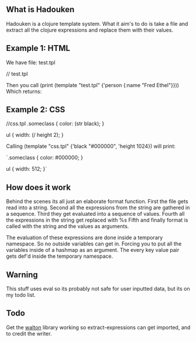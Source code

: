 ## What is Hadouken

Hadouken is a clojure template system. What it aim's to do is take a file
and extract all the clojure expressions and replace them with their values.

## Example 1: HTML

We have file: test.tpl

// test.tpl
<html>
	<head>
		<title>
			<body>
				<p>(+ 1 2)</p>
				<p>(:name person)</p>
			</body>
		</title>
	</head>
</html>

Then you call (print (template "test.tpl" {'person {:name "Fred Ethel"}}))
Which returns:

<html>
	<head>
		<title>
			<body>
				<p>3</p>
				<p>Fred Ethel</p>
			</body>
		</title>
	</head>
</html>

## Example 2: CSS

//css.tpl
.someclass
{
    color:  (str black);
}

ul
{
    width: (/ height 2);
}

Calling (template "css.tpl" {'black "#000000", 'height 1024}) will print:

`.someclass
{
    color:  #000000;
}

ul
{
    width: 512;
}` 

## How does it work

Behind the scenes its all just an elaborate format function.
First the file gets read into a string.
Second all the expressions from the string are gathered in a sequence.
Third they get evaluated into a sequence of values.
Fourth all the expressions in the string get replaced with %s
Fifth and finally format is called with the string and the values as arguments.

The evaluation of these expressions are done inside a temporary namespace. So no outside
variables can get in. Forcing you to put all the variables inside of a hashmap as an argument.
The every key value pair gets def'd inside the temporary namespace.

## Warning

This stuff uses eval so its probably not safe for user inputted data, but its on my todo list.

## Todo

Get the [walton](http://github.com/defn/walton/blob/master/src/walton/core.clj#L38) library working so extract-expressions can get imported, and to credit the writer.